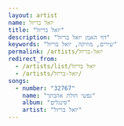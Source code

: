 ```yaml
---
layout: artist
name: יואל בריזל
title: "יואל בריזל"
description: "דף האמן יואל בריזל"
keywords: "שירים, מוזיקה, יואל בריזל"
permalink: /artists/יואל-בריזל
redirect_from:
  - /artists/list/יואל בריזל
  - /artists/יואל-בריזל/
songs:
  - number: "32767"
    name: "נפשי חולת אהבתך"
    album: "סינגלים"
    artist: "יואל בריזל"
---
```

